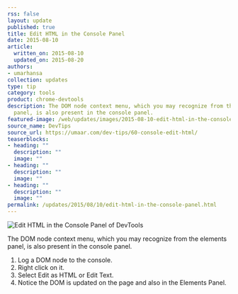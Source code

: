 ```yaml
---
rss: false
layout: update
published: true
title: Edit HTML in the Console Panel
date: 2015-08-10
article:
  written_on: 2015-08-10
  updated_on: 2015-08-20
authors:
- umarhansa
collection: updates
type: tip
category: tools
product: chrome-devtools
description: The DOM node context menu, which you may recognize from the elements
  panel, is also present in the console panel.
featured-image: /web/updates/images/2015-08-10-edit-html-in-the-console-panel-of-devtools/console-edit-html.gif
source_name: DevTips
source_url: https://umaar.com/dev-tips/60-console-edit-html/
teaserblocks:
- heading: ""
  description: ""
  image: ""
- heading: ""
  description: ""
  image: ""
- heading: ""
  description: ""
  image: ""
permalink: /updates/2015/08/10/edit-html-in-the-console-panel.html
---
```

<img src="/web/updates/images/2015-08-10-edit-html-in-the-console-panel-of-devtools/console-edit-html.gif" alt="Edit HTML in the Console Panel of DevTools">

The DOM node context menu, which you may recognize from the elements panel, is also present in the console panel.

<ol>
<li>Log a DOM node to the console.</li>
<li>Right click on it.</li>
<li>Select Edit as HTML or Edit Text.</li>
<li>Notice the DOM is updated on the page and also in the Elements Panel.</li>
</ol>